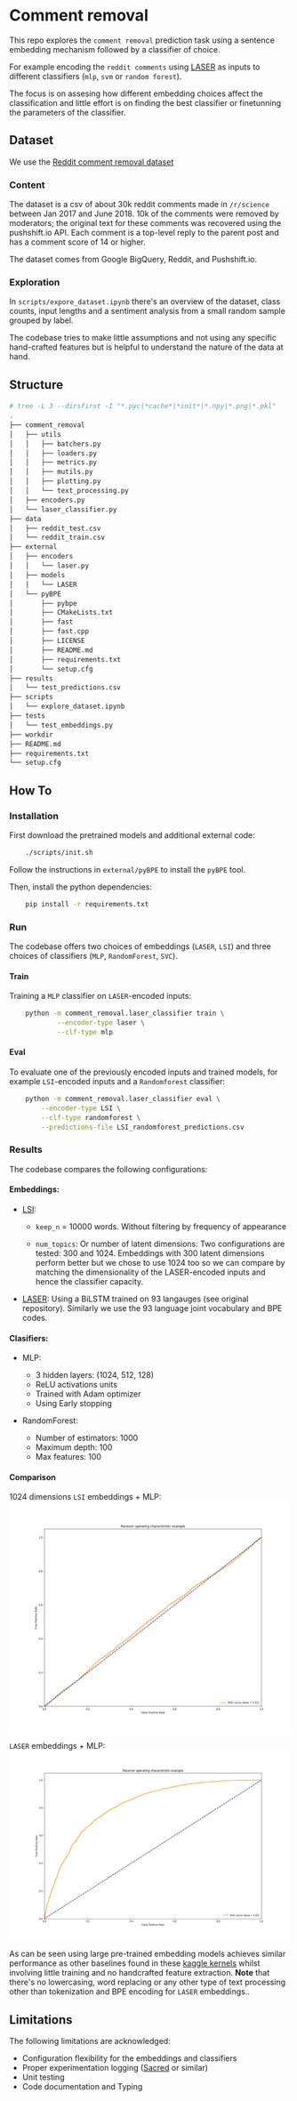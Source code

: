 # Comment removal

This repo explores the `comment removal` prediction task using a
sentence embedding mechanism followed by a classifier of choice.

For example encoding the `reddit comments` using [LASER](https://github.com/facebookresearch/LASER) as inputs to different
classifiers (`mlp`, `svm` or `random forest`).

The focus is on assesing how different embedding choices affect the
classification and little effort is on finding the best classifier or
finetunning the parameters of the classifier.


## Dataset

We use the [Reddit comment removal dataset](https://www.kaggle.com/areeves87/rscience-popular-comment-removal)

### Content
The dataset is a csv of about 30k reddit comments made in `/r/science`
between Jan 2017 and June 2018. 10k of the comments were removed by
moderators; the original text for these comments was recovered using the pushshift.io API.
Each comment is a top-level reply to the parent post and has a comment score of 14 or higher.

The dataset comes from Google BigQuery, Reddit, and Pushshift.io.

### Exploration

In `scripts/expore_dataset.ipynb` there's an overview of the dataset,
class counts, input lengths and a sentiment analysis from a small random sample
grouped by label.

The codebase tries to make little assumptions and not using any specific
hand-crafted features but is helpful to understand the nature
of the data at hand.

## Structure

```bash
# tree -L 3 --dirsfirst -I "*.pyc|*cache*|*init*|*.npy|*.png|*.pkl"
.
├── comment_removal
│   ├── utils
│   │   ├── batchers.py
│   │   ├── loaders.py
│   │   ├── metrics.py
│   │   ├── mutils.py
│   │   ├── plotting.py
│   │   └── text_processing.py
│   ├── encoders.py
│   └── laser_classifier.py
├── data
│   ├── reddit_test.csv
│   └── reddit_train.csv
├── external
│   ├── encoders
│   │   └── laser.py
│   ├── models
│   │   └── LASER
│   └── pyBPE
│       ├── pybpe
│       ├── CMakeLists.txt
│       ├── fast
│       ├── fast.cpp
│       ├── LICENSE
│       ├── README.md
│       ├── requirements.txt
│       └── setup.cfg
├── results
│   └── test_predictions.csv
├── scripts
│   └── explore_dataset.ipynb
├── tests
│   └── test_embeddings.py
├── workdir
├── README.md
├── requirements.txt
└── setup.cfg


```

## How To


### Installation

First download the pretrained models and additional external code:
```bash
    ./scripts/init.sh
```

Follow the instructions in `external/pyBPE` to install the `pyBPE` tool.

Then, install the python dependencies:
```bash
    pip install -r requirements.txt
```

### Run

The codebase offers two choices of embeddings (`LASER`, `LSI`) and three
choices of classifiers (`MLP`, `RandomForest`, `SVC`).

#### Train

Training a `MLP` classifier on `LASER`-encoded inputs:

```bash
    python -m comment_removal.laser_classifier train \
            --encoder-type laser \
            --clf-type mlp
```

#### Eval

To evaluate one of the previously encoded inputs and trained models,
for example `LSI`-encoded inputs and a `Randomforest` classifier:

```bash
    python -m comment_removal.laser_classifier eval \
        --encoder-type LSI \
        --clf-type randomforest \
        --predictions-file LSI_randomforest_predictions.csv
```


### Results

The codebase compares the following configurations:

#### Embeddings:

* [LSI](https://en.wikipedia.org/wiki/Latent_semantic_indexing):
    - `keep_n` = 10000 words. Without filtering by frequency of appearance

    - `num_topics`: Or number of latent dimensions:
      Two configurations are tested: 300 and 1024.
      Embeddings with 300 latent dimensions perform better but we chose to use
      1024 too so we can compare by matching the dimensionality of the LASER-encoded
      inputs and hence the classifier capacity.


* [LASER](https://github.com/facebookresearch/LASER):
    Using a BiLSTM trained on 93 langauges (see original repository).
    Similarly we use the 93 language joint vocabulary and BPE codes.


#### Clasifiers:

* MLP:
    - 3 hidden layers: (1024, 512, 128)
    - ReLU activations units
    - Trained with Adam optimizer
    - Using Early stopping

* RandomForest:
    - Number of estimators: 1000
    - Maximum depth: 100
    - Max features: 100

#### Comparison
1024 dimensions `LSI` embeddings + MLP:
![1024-LSI + MLP](results/LSI-1024_mlp_roc.png)

`LASER` embeddings + MLP:
![LASER + MLP](results/laser_mlp_roc.png)

As can be seen using large pre-trained embedding models achieves similar performance as
other baselines found in these
[kaggle kernels](https://www.kaggle.com/areeves87/rscience-popular-comment-removal/kernels)
whilst involving little training and no handcrafted feature extraction.
**Note** that there's no lowercasing, word replacing or any other
type of text processing other than tokenization and BPE encoding for `LASER` embeddings..


## Limitations

The following limitations are acknowledged:

- Configuration flexibility for the embeddings and classifiers
- Proper experimentation logging ([Sacred](https://github.com/IDSIA/sacred) or similar)
- Unit testing
- Code documentation and Typing
